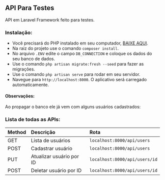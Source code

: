 ## API Para Testes

API em Laravel Framework feito para testes.

### Instalação: 

* Você precisará do PHP instalado em seu computador, [BAIXE AQUI](https://www.php.net/downloads). 
* Na raiz do projeto use o comando `composer install`. 
* No arquivo `.ENV` edite o campo `DB_CONNECTION` e coloque os dados do seu banco de dados.
* Use o comando `php artisan migrate:fresh --seed` para fazer as migrações.
* Use o comando `php artisan serve` para rodar em seu servidor.
* Navegue para `http://localhost:8000`. O aplicativo será carregado automaticamente.

#### Observações:
Ao propagar o banco ele já vem com alguns usuários cadastrados:

### Lista de todas as APIs:
Method   | Descrição | Rota
:--------- | :------ | :------
GET | Lista de usuários | `localhost:8000/api/users`
POST | Cadastrar usuário | `localhost:8000/api/users`
PUT | Atualizar usuário por ID | `localhost:8000/api/users/id`
POST | Deletar usuário por ID | `localhost:8000/api/users/id`
